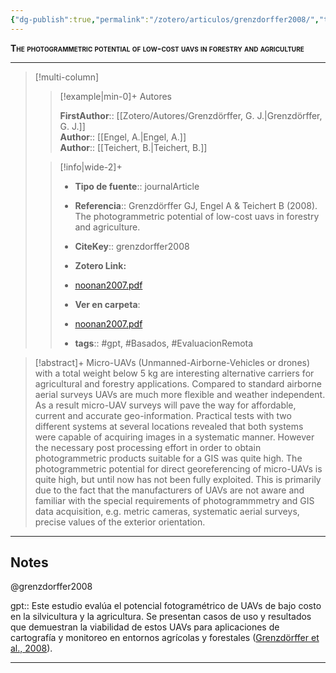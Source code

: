 ```yaml
---
{"dg-publish":true,"permalink":"/zotero/articulos/grenzdorffer2008/","title":"The photogrammetric potential of low-cost uavs in forestry and agriculture","tags":["#zotero"]}
---
```



<span style="font-variant:small-caps; font-weight: bold;">The photogrammetric potential of low-cost uavs in forestry and agriculture</span>

---


> [!multi-column]
>
>> [!example|min-0]+ Autores
>> 
>> **FirstAuthor**:: [[Zotero/Autores/Grenzdörffer, G. J.\|Grenzdörffer, G. J.]]  
>> **Author**:: [[Engel, A.\|Engel, A.]]  
>> **Author**:: [[Teichert, B.\|Teichert, B.]]  
 >
>
>> [!info|wide-2]+
>>
>> - **Tipo de fuente**:: journalArticle
>> - **Referencia**:: Grenzdörffer GJ, Engel A & Teichert B (2008). The photogrammetric potential of low-cost uavs in forestry and agriculture.
>> - **CiteKey**:: grenzdorffer2008
>> - **Zotero Link:** 
>> - [noonan2007.pdf](zotero://select/library/items/CXKHMFTV)
>>
>> - **Ver en carpeta**: 
>> - [noonan2007.pdf](file://J:\OneDrive\Articulos\noonan2007.pdf)
>> - **tags**:: #gpt, #Basados, #EvaluacionRemota



> [!abstract]+ 
>Micro-UAVs (Unmanned-Airborne-Vehicles or drones) with a total weight below 5 kg are interesting alternative carriers for agricultural and forestry applications. Compared to standard airborne aerial surveys UAVs are much more flexible and weather independent. As a result micro-UAV surveys will pave the way for affordable, current and accurate geo-information. Practical tests with two different systems at several locations revealed that both systems were capable of acquiring images in a systematic manner. However the necessary post processing effort in order to obtain photogrammetric products suitable for a GIS was quite high. The photogrammetric potential for direct georeferencing of micro-UAVs is quite high, but until now has not been fully exploited. This is primarily due to the fact that the manufacturers of UAVs are not aware and familiar with the special requirements of photogrammmetry and GIS data acquisition, e.g. metric cameras, systematic aerial surveys, precise values of the exterior orientation.


--- 

## Notes

@grenzdorffer2008

gpt:: Este estudio evalúa el potencial fotogramétrico de UAVs de bajo costo en la silvicultura y la agricultura. Se presentan casos de uso y resultados que demuestran la viabilidad de estos UAVs para aplicaciones de cartografía y monitoreo en entornos agrícolas y forestales ([Grenzdörffer et al., 2008](zotero://select/library/items/IRLN8E5U)).






---







